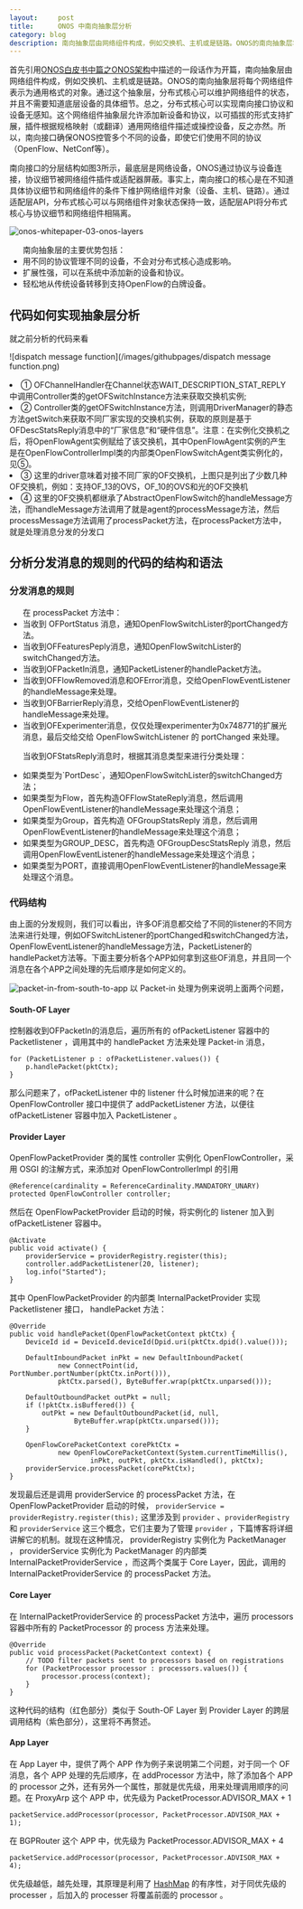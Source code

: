 ```yaml
---
layout:     post
title:      ONOS 中南向抽象层分析
category: blog
description: 南向抽象层由网络组件构成，例如交换机、主机或是链路。ONOS的南向抽象层将每个网络组件表示为通用格式的对象。通过这个抽象层，分布式核心可以维护网络组件的状态，并且不需要知道底层设备的具体细节。
---
```


首先引用[ONOS白皮书中篇之ONOS架构][]中描述的一段话作为开篇，南向抽象层由网络组件构成，例如交换机、主机或是链路。ONOS的南向抽象层将每个网络组件表示为通用格式的对象。通过这个抽象层，分布式核心可以维护网络组件的状态，并且不需要知道底层设备的具体细节。总之，分布式核心可以实现南向接口协议和设备无感知。这个网络组件抽象层允许添加新设备和协议，以可插拔的形式支持扩展，插件根据规格映射（或翻译）通用网络组件描述或操控设备，反之亦然。所以，南向接口确保ONOS控管多个不同的设备，即使它们使用不同的协议（OpenFlow、NetConf等）。

南向接口的分层结构如图3所示，最底层是网络设备，ONOS通过协议与设备连接，协议细节被网络组件插件或适配器屏蔽。事实上，南向接口的核心是在不知道具体协议细节和网络组件的条件下维护网络组件对象（设备、主机、链路）。通过适配层API，分布式核心可以与网络组件对象状态保持一致，适配层API将分布式核心与协议细节和网络组件相隔离。

![onos-whitepaper-03-onos-layers](/images/githubpages/onos-whitepaper-03-onos-layers.png)

<ul> 南向抽象层的主要优势包括：
<li>用不同的协议管理不同的设备，不会对分布式核心造成影响。</li>
<li>扩展性强，可以在系统中添加新的设备和协议。</li>
<li>轻松地从传统设备转移到支持OpenFlow的白牌设备。</li>
</ul>

## 代码如何实现抽象层分析
就之前分析的代码来看

![dispatch message function](/images/githubpages/dispatch message function.png)

<li>① OFChannelHandler在Channel状态WAIT_DESCRIPTION_STAT_REPLY中调用Controller类的getOFSwitchInstance方法来获取交换机实例;</li>
<li>② Controller类的getOFSwitchInstance方法，则调用DriverManager的静态方法getSwitch来获取不同厂家实现的交换机实例，获取的原则是基于OFDescStatsReply消息中的“厂家信息”和“硬件信息”。注意：在实例化交换机之后，将OpenFlowAgent实例赋给了该交换机，其中OpenFlowAgent实例的产生是在OpenFlowControllerImpl类的内部类OpenFlowSwitchAgent类实例化的，见⑤。</li>
<li>③ 这里的driver意味着对接不同厂家的OF交换机，上图只是列出了少数几种OF交换机，例如：支持OF_13的OVS，OF_10的OVS和光的OF交换机</li>
<li>④ 这里的OF交换机都继承了AbstractOpenFlowSwitch的handleMessage方法，而handleMessage方法调用了就是agent的processMessage方法，然后processMessage方法调用了processPacket方法，在processPacket方法中，就是处理消息分发的分发口</li>

## 分析分发消息的规则的代码的结构和语法
### 分发消息的规则
<ul> 在 processPacket 方法中：
<li>当收到 OFPortStatus 消息，通知OpenFlowSwitchLister的portChanged方法。</li>
<li>当收到OFFeaturesPeply消息，通知OpenFlowSwitchLister的switchChanged方法。</li>
<li>当收到OFPacketIn消息，通知PacketListener的handlePacket方法。</li>
<li>当收到OFFlowRemoved消息和OFError消息，交给OpenFlowEventListener的handleMessage来处理。</li>
<li>当收到OFBarrierReply消息，交给OpenFlowEventListener的handleMessage来处理。</li>
<li>当收到OFExperimenter消息，仅仅处理experimenter为0x748771的扩展光消息，最后交给交给 OpenFlowSwitchListener 的 portChanged 来处理。</li>   

当收到OFStatsReply消息时，根据其消息类型来进行分类处理：

<li>如果类型为`PortDesc`，通知OpenFlowSwitchLister的switchChanged方法；</li>
<li>如果类型为Flow，首先构造OFFlowStateReply消息，然后调用OpenFlowEventListener的handleMessage来处理这个消息；</li>
<li>如果类型为Group，首先构造 OFGroupStatsReply 消息，然后调用OpenFlowEventListener的handleMessage来处理这个消息；</li>
<li>如果类型为GROUP_DESC，首先构造 OFGroupDescStatsReply 消息，然后调用OpenFlowEventListener的handleMessage来处理这个消息；</li>
<li>如果类型为PORT，直接调用OpenFlowEventListener的handleMessage来处理这个消息。</li>
</ul>

### 代码结构
由上面的分发规则，我们可以看出，许多OF消息都交给了不同的listener的不同方法来进行处理，例如OFSwitchListener的portChanged和switchChanged方法，OpenFlowEventListener的handleMessage方法，PacketListener的handlePacket方法等。下面主要分析各个APP如何拿到这些OF消息，并且同一个消息在各个APP之间处理的先后顺序是如何定义的。

![packet-in-from-south-to-app](/images/githubpages/packet-in-from-south-to-app.png)
以 Packet-in 处理为例来说明上面两个问题，

#### South-OF Layer 
控制器收到OFPacketIn的消息后，遍历所有的 ofPacketListener 容器中的 Packetlistener ，调用其中的 handlePacket 方法来处理 Packet-in 消息，

    for (PacketListener p : ofPacketListener.values()) {
        p.handlePacket(pktCtx);
    }
那么问题来了，ofPacketListener 中的 listener 什么时候加进来的呢？在 OpenFlowController 接口中提供了 addPacketListener 方法，以便往 ofPacketListener 容器中加入 PacketListener 。

#### Provider Layer 
OpenFlowPacketProvider 类的属性 controller 实例化 OpenFlowController，采用 OSGI 的注解方式，来添加对 OpenFlowControllerImpl 的引用

    @Reference(cardinality = ReferenceCardinality.MANDATORY_UNARY)
    protected OpenFlowController controller;
然后在 OpenFlowPacketProvider 启动的时候，将实例化的 listener 加入到 ofPacketListener 容器中。

    @Activate
    public void activate() {
        providerService = providerRegistry.register(this);
        controller.addPacketListener(20, listener);
        log.info("Started");
    }
其中 OpenFlowPacketProvider 的内部类 InternalPacketProvider 实现 Packetlistener 接口， handlePacket 方法：

    @Override
    public void handlePacket(OpenFlowPacketContext pktCtx) {
        DeviceId id = DeviceId.deviceId(Dpid.uri(pktCtx.dpid().value()));

        DefaultInboundPacket inPkt = new DefaultInboundPacket(
                new ConnectPoint(id, PortNumber.portNumber(pktCtx.inPort())),
                pktCtx.parsed(), ByteBuffer.wrap(pktCtx.unparsed()));

        DefaultOutboundPacket outPkt = null;
        if (!pktCtx.isBuffered()) {
            outPkt = new DefaultOutboundPacket(id, null,
                    ByteBuffer.wrap(pktCtx.unparsed()));
        }

        OpenFlowCorePacketContext corePktCtx =
                new OpenFlowCorePacketContext(System.currentTimeMillis(),
                        inPkt, outPkt, pktCtx.isHandled(), pktCtx);
        providerService.processPacket(corePktCtx);
    }
发现最后还是调用 providerService 的 processPacket 方法，在 OpenFlowPacketProvider 启动的时候， `providerService = providerRegistry.register(this);` 这里涉及到 `provider` 、`providerRegistry` 和 `providerService` 这三个概念，它们主要为了管理 `provider` ，下篇博客将详细讲解它的机制。就现在这种情况， providerRegistry 实例化为 PacketManager ， providerService 实例化为 PacketManager 的内部类 InternalPacketProviderService ，而这两个类属于 Core Layer，因此，调用的 InternalPacketProviderService 的 processPacket 方法。

#### Core Layer
在 InternalPacketProviderService 的 processPacket 方法中，遍历 processors 容器中所有的 PacketProcessor 的 process 方法来处理。

    @Override
    public void processPacket(PacketContext context) {
        // TODO filter packets sent to processors based on registrations
        for (PacketProcessor processor : processors.values()) {
            processor.process(context);
        }
    }
这种代码的结构（红色部分）类似于 South-OF Layer 到 Provider Layer 的跨层调用结构（紫色部分），这里将不再赘述。

#### App Layer
在 App Layer 中，提供了两个 APP 作为例子来说明第二个问题，对于同一个 OF 消息，各个 APP 处理的先后顺序，在 addProcessor 方法中，除了添加各个 APP 的 processor 之外，还有另外一个属性，那就是优先级，用来处理调用顺序的问题。在 ProxyArp 这个 APP 中，优先级为 PacketProcessor.ADVISOR_MAX + 1 

    packetService.addProcessor(processor, PacketProcessor.ADVISOR_MAX + 1);
在 BGPRouter 这个 APP 中，优先级为 PacketProcessor.ADVISOR_MAX + 4

    packetService.addProcessor(processor, PacketProcessor.ADVISOR_MAX + 4);
优先级越低，越先处理，其原理是利用了 [HashMap][] 的有序性，对于同优先级的 processer ，后加入的 processer 将覆盖前面的 processor 。



[ONOS白皮书中篇之ONOS架构]:http://www.sdnlab.com/6800.html "ONOS白皮书中篇之ONOS架构"
[HashMap]:http://stackoverflow.com/questions/24372257/implementing-priority-queue-using-hashmap "HashMap"

